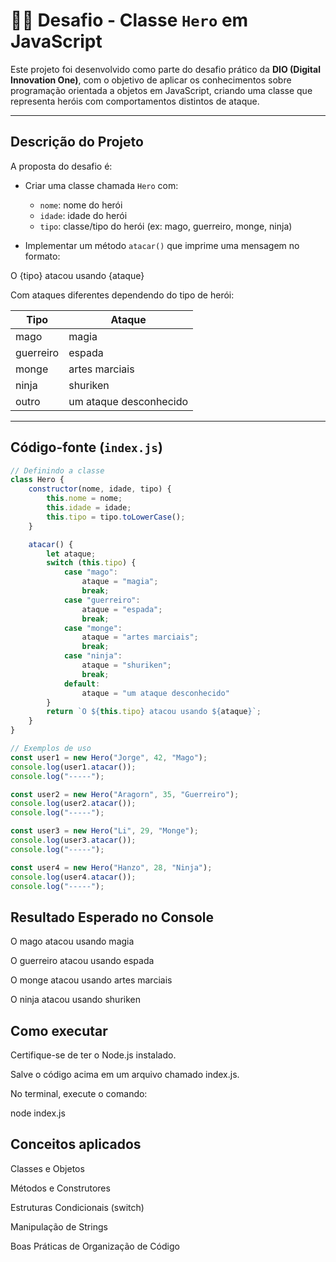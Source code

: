 # 🧙‍♂️ Desafio - Classe `Hero` em JavaScript

Este projeto foi desenvolvido como parte do desafio prático da **DIO (Digital Innovation One)**, com o objetivo de aplicar os conhecimentos sobre programação orientada a objetos em JavaScript, criando uma classe que representa heróis com comportamentos distintos de ataque.

---

## Descrição do Projeto

A proposta do desafio é:

- Criar uma classe chamada `Hero` com:
  - `nome`: nome do herói
  - `idade`: idade do herói
  - `tipo`: classe/tipo do herói (ex: mago, guerreiro, monge, ninja)

- Implementar um método `atacar()` que imprime uma mensagem no formato:

O {tipo} atacou usando {ataque}


Com ataques diferentes dependendo do tipo de herói:

| Tipo      | Ataque              |
|-----------|---------------------|
| mago      | magia               |
| guerreiro | espada              |
| monge     | artes marciais      |
| ninja     | shuriken            |
| outro     | um ataque desconhecido |

---


## Código-fonte (`index.js`)

```javascript
// Definindo a classe
class Hero {
    constructor(nome, idade, tipo) {
        this.nome = nome;
        this.idade = idade;
        this.tipo = tipo.toLowerCase();      
    }

    atacar() {
        let ataque;
        switch (this.tipo) {
            case "mago":
                ataque = "magia";
                break;
            case "guerreiro":
                ataque = "espada";
                break;
            case "monge":
                ataque = "artes marciais";
                break;
            case "ninja":
                ataque = "shuriken";
                break;
            default:
                ataque = "um ataque desconhecido"
        }
        return `O ${this.tipo} atacou usando ${ataque}`;
    }
}

// Exemplos de uso
const user1 = new Hero("Jorge", 42, "Mago");
console.log(user1.atacar());
console.log("-----");

const user2 = new Hero("Aragorn", 35, "Guerreiro");
console.log(user2.atacar());
console.log("-----");

const user3 = new Hero("Li", 29, "Monge");
console.log(user3.atacar());
console.log("-----");

const user4 = new Hero("Hanzo", 28, "Ninja");
console.log(user4.atacar());
console.log("-----");
```

## Resultado Esperado no Console

O mago atacou usando magia

O guerreiro atacou usando espada

O monge atacou usando artes marciais

O ninja atacou usando shuriken


## Como executar
Certifique-se de ter o Node.js instalado.

Salve o código acima em um arquivo chamado index.js.

No terminal, execute o comando:

node index.js

## Conceitos aplicados
Classes e Objetos

Métodos e Construtores

Estruturas Condicionais (switch)

Manipulação de Strings

Boas Práticas de Organização de Código

